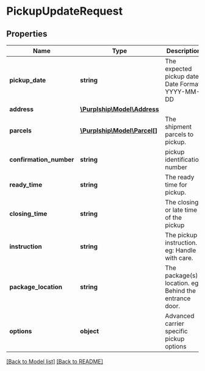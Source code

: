 # PickupUpdateRequest

## Properties

Name | Type | Description | Notes
------------ | ------------- | ------------- | -------------
**pickup_date** | **string** | The expected pickup date  Date Format: YYYY-MM-DD | 
**address** | [**\Purplship\Model\Address**](Address.md) |  | 
**parcels** | [**\Purplship\Model\Parcel[]**](Parcel.md) | The shipment parcels to pickup. | 
**confirmation_number** | **string** | pickup identification number | 
**ready_time** | **string** | The ready time for pickup. | 
**closing_time** | **string** | The closing or late time of the pickup | 
**instruction** | **string** | The pickup instruction.  eg: Handle with care. | [optional] 
**package_location** | **string** | The package(s) location.  eg: Behind the entrance door. | [optional] 
**options** | **object** | Advanced carrier specific pickup options | [optional] 

[[Back to Model list]](../README.md#documentation-for-models) [[Back to README]](../README.md)

